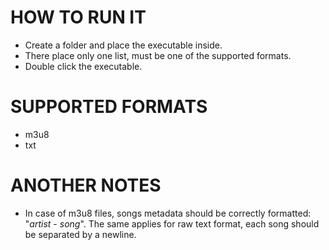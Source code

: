 HOW TO RUN IT
=============

* Create a folder and place the executable inside.
* There place only one list, must be one of the supported formats.
* Double click the executable.

SUPPORTED FORMATS
=================

* m3u8
* txt

ANOTHER NOTES
=============

* In case of m3u8 files, songs metadata should be correctly formatted: "$artist$ - $song$". The same applies for raw text format, each song should be separated by a newline. 